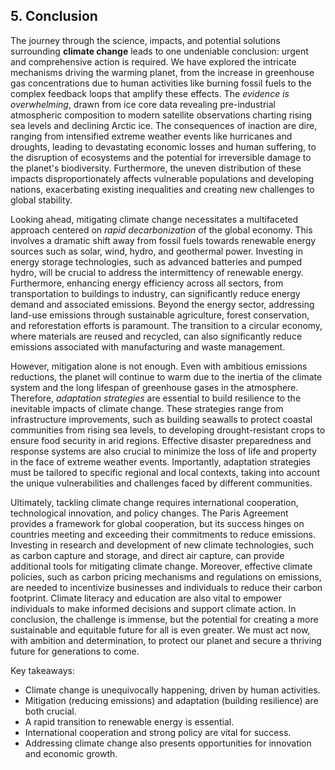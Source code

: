 ## 5. Conclusion

The journey through the science, impacts, and potential solutions surrounding **climate change** leads to one undeniable conclusion: urgent and comprehensive action is required. We have explored the intricate mechanisms driving the warming planet, from the increase in greenhouse gas concentrations due to human activities like burning fossil fuels to the complex feedback loops that amplify these effects. The *evidence is overwhelming*, drawn from ice core data revealing pre-industrial atmospheric composition to modern satellite observations charting rising sea levels and declining Arctic ice. The consequences of inaction are dire, ranging from intensified extreme weather events like hurricanes and droughts, leading to devastating economic losses and human suffering, to the disruption of ecosystems and the potential for irreversible damage to the planet's biodiversity. Furthermore, the uneven distribution of these impacts disproportionately affects vulnerable populations and developing nations, exacerbating existing inequalities and creating new challenges to global stability.

Looking ahead, mitigating climate change necessitates a multifaceted approach centered on *rapid decarbonization* of the global economy. This involves a dramatic shift away from fossil fuels towards renewable energy sources such as solar, wind, hydro, and geothermal power. Investing in energy storage technologies, such as advanced batteries and pumped hydro, will be crucial to address the intermittency of renewable energy. Furthermore, enhancing energy efficiency across all sectors, from transportation to buildings to industry, can significantly reduce energy demand and associated emissions. Beyond the energy sector, addressing land-use emissions through sustainable agriculture, forest conservation, and reforestation efforts is paramount. The transition to a circular economy, where materials are reused and recycled, can also significantly reduce emissions associated with manufacturing and waste management.

However, mitigation alone is not enough. Even with ambitious emissions reductions, the planet will continue to warm due to the inertia of the climate system and the long lifespan of greenhouse gases in the atmosphere. Therefore, *adaptation strategies* are essential to build resilience to the inevitable impacts of climate change. These strategies range from infrastructure improvements, such as building seawalls to protect coastal communities from rising sea levels, to developing drought-resistant crops to ensure food security in arid regions. Effective disaster preparedness and response systems are also crucial to minimize the loss of life and property in the face of extreme weather events. Importantly, adaptation strategies must be tailored to specific regional and local contexts, taking into account the unique vulnerabilities and challenges faced by different communities.

Ultimately, tackling climate change requires international cooperation, technological innovation, and policy changes. The Paris Agreement provides a framework for global cooperation, but its success hinges on countries meeting and exceeding their commitments to reduce emissions. Investing in research and development of new climate technologies, such as carbon capture and storage, and direct air capture, can provide additional tools for mitigating climate change. Moreover, effective climate policies, such as carbon pricing mechanisms and regulations on emissions, are needed to incentivize businesses and individuals to reduce their carbon footprint. Climate literacy and education are also vital to empower individuals to make informed decisions and support climate action. In conclusion, the challenge is immense, but the potential for creating a more sustainable and equitable future for all is even greater. We must act now, with ambition and determination, to protect our planet and secure a thriving future for generations to come.

Key takeaways:

*   Climate change is unequivocally happening, driven by human activities.
*   Mitigation (reducing emissions) and adaptation (building resilience) are both crucial.
*   A rapid transition to renewable energy is essential.
*   International cooperation and strong policy are vital for success.
*   Addressing climate change also presents opportunities for innovation and economic growth.